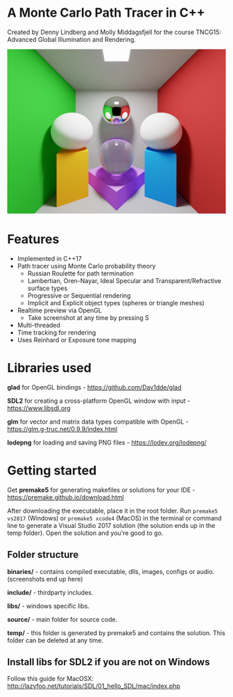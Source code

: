 # A Monte Carlo Path Tracer in C++

Created by Denny Lindberg and Molly Middagsfjell for the course TNCG15: Advanced Global Illumination and Rendering.

<p align="center"><img src="cornellbox.png"></p>



# Features

- Implemented in C++17
- Path tracer using Monte Carlo probability theory
    - Russian Roulette for path termination
    - Lambertian, Oren-Nayar, Ideal Specular and Transparent/Refractive surface types
    - Progressive or Sequential rendering
    - Implicit and Explicit object types (spheres or triangle meshes)
- Realtime preview via OpenGL
    - Take screenshot at any time by pressing S
- Multi-threaded
- Time tracking for rendering
- Uses Reinhard or Exposure tone mapping



# Libraries used

**glad** for OpenGL bindings - https://github.com/Dav1dde/glad

**SDL2** for creating a cross-platform OpenGL window with input - https://www.libsdl.org

**glm** for vector and matrix data types compatible with OpenGL - https://glm.g-truc.net/0.9.9/index.html

**lodepng** for loading and saving PNG files - https://lodev.org/lodepng/



# Getting started

Get **premake5** for generating makefiles or solutions for your IDE - https://premake.github.io/download.html

After downloading the executable, place it in the root folder. Run `premake5 vs2017` (Windows) or `premake5 xcode4` (MacOS) in the terminal or command line to generate a Visual Studio 2017 solution (the solution ends up in the temp folder). Open the solution and you're good to go.



## Folder structure

**binaries/** - contains compiled executable, dlls, images, configs or audio. (screenshots end up here)

**include/** - thirdparty includes.

**libs/** - windows specific libs.

**source/** - main folder for source code.

**temp/** - this folder is generated by premake5 and contains the solution. This folder can be deleted at any time.



## Install libs for SDL2 if you are not on Windows

Follow this guide for MacOSX: http://lazyfoo.net/tutorials/SDL/01_hello_SDL/mac/index.php